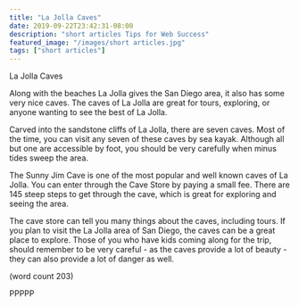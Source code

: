 ```yaml
---
title: "La Jolla Caves"
date: 2019-09-22T23:42:31-08:00
description: "short articles Tips for Web Success"
featured_image: "/images/short articles.jpg"
tags: ["short articles"]
---
```


La Jolla Caves

Along with the beaches La Jolla gives the San Diego
area, it also has some very nice caves.  The caves
of La Jolla are great for tours, exploring, or 
anyone wanting to see the best of La Jolla.

Carved into the sandstone cliffs of La Jolla, there
are seven caves.  Most of the time, you can visit 
any seven of these caves by sea kayak.  Although
all but one are accessible by foot, you should be
very carefully when minus tides sweep the area.

The Sunny Jim Cave is one of the most popular and
well known caves of La Jolla.  You can enter 
through the Cave Store by paying a small fee.  There
are 145 steep steps to get through the cave,
which is great for exploring and seeing the area.

The cave store can tell you many things about the
caves, including tours.  If you plan to visit the
La Jolla area of San Diego, the caves can be a great
place to explore.  Those of you who have kids coming
along for the trip, should remember to be very
careful - as the caves provide a lot of beauty -
they can also provide a lot of danger as well.

(word count 203)

PPPPP
